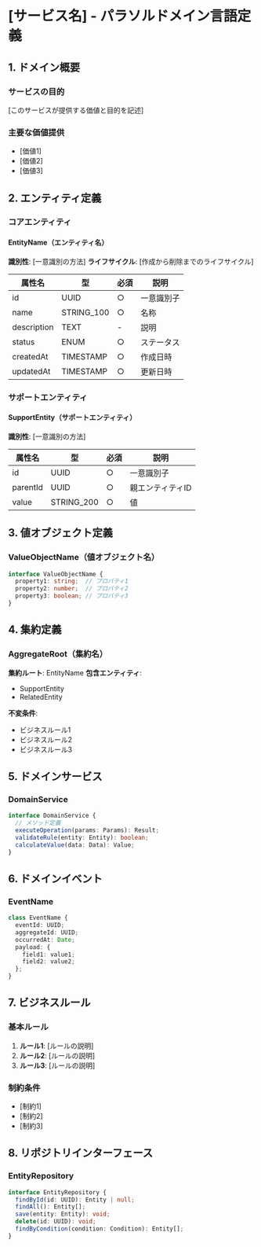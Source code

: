 # [サービス名] - パラソルドメイン言語定義

## 1. ドメイン概要

### サービスの目的
[このサービスが提供する価値と目的を記述]

### 主要な価値提供
- [価値1]
- [価値2]
- [価値3]

## 2. エンティティ定義

### コアエンティティ

#### EntityName（エンティティ名）
**識別性**: [一意識別の方法]
**ライフサイクル**: [作成から削除までのライフサイクル]

| 属性名 | 型 | 必須 | 説明 |
|--------|----|----|------|
| id | UUID | ○ | 一意識別子 |
| name | STRING_100 | ○ | 名称 |
| description | TEXT | - | 説明 |
| status | ENUM | ○ | ステータス |
| createdAt | TIMESTAMP | ○ | 作成日時 |
| updatedAt | TIMESTAMP | ○ | 更新日時 |

### サポートエンティティ

#### SupportEntity（サポートエンティティ）
**識別性**: [一意識別の方法]

| 属性名 | 型 | 必須 | 説明 |
|--------|----|----|------|
| id | UUID | ○ | 一意識別子 |
| parentId | UUID | ○ | 親エンティティID |
| value | STRING_200 | ○ | 値 |

## 3. 値オブジェクト定義

### ValueObjectName（値オブジェクト名）
```typescript
interface ValueObjectName {
  property1: string;  // プロパティ1
  property2: number;  // プロパティ2
  property3: boolean; // プロパティ3
}
```

## 4. 集約定義

### AggregateRoot（集約名）
**集約ルート**: EntityName
**包含エンティティ**:
- SupportEntity
- RelatedEntity

**不変条件**:
- ビジネスルール1
- ビジネスルール2
- ビジネスルール3

## 5. ドメインサービス

### DomainService
```typescript
interface DomainService {
  // メソッド定義
  executeOperation(params: Params): Result;
  validateRule(entity: Entity): boolean;
  calculateValue(data: Data): Value;
}
```

## 6. ドメインイベント

### EventName
```typescript
class EventName {
  eventId: UUID;
  aggregateId: UUID;
  occurredAt: Date;
  payload: {
    field1: value1;
    field2: value2;
  };
}
```

## 7. ビジネスルール

### 基本ルール
1. **ルール1**: [ルールの説明]
2. **ルール2**: [ルールの説明]
3. **ルール3**: [ルールの説明]

### 制約条件
- [制約1]
- [制約2]
- [制約3]

## 8. リポジトリインターフェース

### EntityRepository
```typescript
interface EntityRepository {
  findById(id: UUID): Entity | null;
  findAll(): Entity[];
  save(entity: Entity): void;
  delete(id: UUID): void;
  findByCondition(condition: Condition): Entity[];
}
```